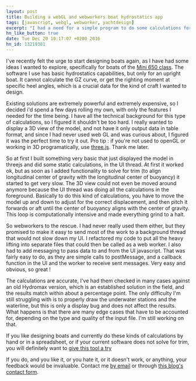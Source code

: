 ```yaml
---
layout: post
title: Building a webGL and webworkers boat hydrostatics app
tags: [javascript, webgl, webworker, yachtdesign]
excerpt: "I had a need for a simple program to do some calculations for a boat design I'm studying, so I built it from scratch with webGL and webworkers."
hn_like_button: true
date: Tue Dec 20 10:17:07 +0200 2016
hn_id: 13219381
---
```


I've recently felt the urge to start designing boats again, as I have had some ideas I wanted to explore, specifically for boats of the [Mini 650 class](http://classemini.org). The software I use has basic hydrostatics capabilities, but only for an upright boat. It cannot calculate the GZ curve, or get the righting moment at specific heel angles, which is a crucial data for the kind of craft I wanted to design.

Existing solutions are extremely powerful and extremely expensive, so I decided i'd spend a few days rolling my own, with only the features I needed for the time being. I have all the technical background for this type of calculations, so I figured it shouldn't be too hard. I really wanted to display a 3D view of the model, and not have it only output data in table format, and since I had never used web GL and was curious about, I figured it was the perfect time to try it out. Pro tip : if you're not used to openGL or working in 3D programatically, use [three.js](https://threejs.org/). Thank me later.

So at first I built something very basic that just displayed the model in threejs and did some static calculations, in the UI thread. At first it worked ok, but as soon as I added functionality to solve for trim (to align longitudinal center of gravity with the longitudinal center of buoyancy) it started to get very slow. The 3D view could not even be moved around anymore because the UI thread was doing all the calculations in the foreground. Basically to do this kind of calculations, you have to move the model up and down to adjust for the correct displacement, and then pitch it forwards or aft until the center of buoyancy aligns with the center of gravity. This loop is computationally intensive and made everything grind to a halt.

So webworkers to the rescue. I had never really used them either, but they promised to make it easy to send most of the work to a background thread that would not slow down my UI. I refactored my code to put all the heavy lifting into separate files that could then be called as a web worker. I also had to add messaging to pass data to and from the UI javascript. That was fairly easy to do, as they are simple calls to postMessage, and a callback function in the UI and the worker to receive sent messages. Very easy and obvious, so great !

The calculations are accurate, I've had them checked in many cases against an old Hydromax version, which is an established solution in the field, and the results match within about a percentage point. The only difficulty I'm still struggling with is to properly draw the underwater stations and the waterline, but this is only a display bug and does not affect the results. What happens is that there are many edge cases that have to be accounted for, depending on the type and quality of the input file. I'm still working on that.

If you like designing boats and currently do these kinds of calculations by hand or in a spreadsheet, or if your current software does not solve for trim, you will definitely want to [give this tool a try](https://hydro.marinetechs.com/?utm_source=jfoucher&utm_campaign=launch&utm_medium=blog)

If you do, and you like it, or you hate it, or it doesn't work, or anything, your feedback would be invaluable. Contact me [by email](mailto:j_foucher@marinetechs.com) or through [this blog's contact form](/contact).
